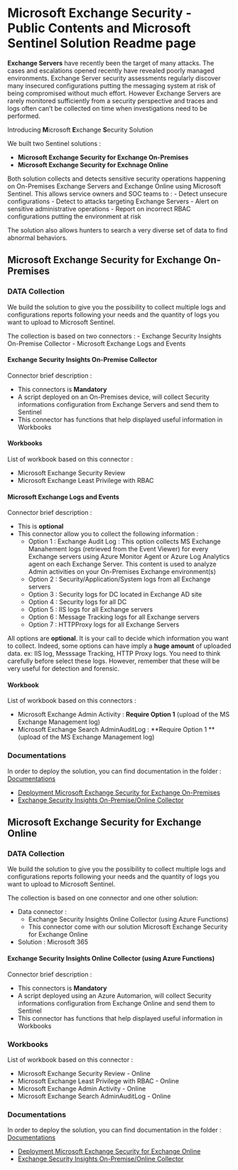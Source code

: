# Microsoft Exchange Security - Public Contents and Microsoft Sentinel Solution Readme page

**Exchange Servers** have recently been the target of many attacks. The cases and escalations opened recently have revealed poorly managed environments. Exchange Server security assessments regularly discover many insecured configurations putting the messaging system at risk of being compromised without much effort. However Exchange Servers are rarely monitored sufficiently from a security perspective and traces and logs often can’t be collected on time when investigations need to be performed.

Introducing **M**icrosoft **E**xchange **S**ecurity Solution

We built two Sentinel solutions :
 - **Microsoft Exchange Security for Exchange On-Premises**
 - **Microsoft Exchange Security for Exchnage Online**

Both solution collects and detects sensitive security operations happening on On-Premises Exchange Servers and Exchange Online using Microsoft Sentinel. This allows service owners and SOC teams to :
    - Detect unsecure configurations
    - Detect to attacks targeting Exchange Servers
    - Alert on sensitive administrative operations
    - Report on incorrect RBAC configurations putting the environment at risk

The solution also allows hunters to search a very diverse set of data to find abnormal behaviors.

## Microsoft Exchange Security for Exchange On-Premises

### DATA Collection

We build the solution to give you the possibility to collect multiple logs and configurations reports following your needs and the quantity of logs you want to upload to Microsoft Sentinel.

The collection is based on two connectors :
    - Exchange Security Insights On-Premise Collector
    - Microsoft Exchange Logs and Events

#### Exchange Security Insights On-Premise Collector

Connector  brief description :
* This connectors is **Mandatory**
* A script deployed on an On-Premises device, will  collect Security informations configuration from Exchange Servers and send them to Sentinel
* This connector has functions that help displayed useful information in Workbooks
#### Workbooks
List of workbook based on this connector :
* Microsoft Exchange Security Review
* Microsoft Exchange Least Privilege with RBAC

#### Microsoft Exchange Logs and Events
Connector  brief description : 
* This is **optional**
* This connector allow you to collect the following information :
    * Option 1 : Exchange Audit Log : This option collects MS Exchange Manahement logs (retrieved from the Event Viewer) for every Exchange servers using Azure Monitor Agent or Azure Log Analytics agent on each Exchange Server. This content is used to analyze Admin activities on your On-Premises Exchange environment(s)
    * Option 2 : Security/Application/System logs from all Exchange servers
    * Option 3 : Security logs for DC located in Exchange AD site
    * Option 4 : Security logs for all DC
    * Option 5 : IIS logs for all Exchange servers
    * Option 6 : Message Tracking logs for all Exchange servers
    * Option 7 : HTTPProxy logs for all Exchange Servers

All options are **optional**. It is your call to decide which information you want to collect.
Indeed, some options can have imply a **huge amount** of uploaded data. ex: IIS log, Messsage Tracking, HTTP Proxy logs. You need to think carefully before select these logs. However, remember that these will be very useful for detection and forensic.

#### Workbook
List of workbook based on this connectors :
* Microsoft Exchange Admin Activity :  **Require Option 1** (upload of the MS Exchange Management log)
* Microsoft Exchange Search AdminAuditLog : **Require Option 1 **(upload of the MS Exchange Management log)

### Documentations
In order to deploy the solution, you can find documentation in the folder : [Documentations](/Documentations/)
* [Deployment Microsoft Exchange Security for Exchange On-Premises](/Documentations/Deployment-MES-OnPremises.md)
* [Exchange Security Insights On-Premise/Online Collector](/Documentations/ESICollector.md)

## Microsoft Exchange Security for Exchange Online

### DATA Collection

We build the solution to give you the possibility to collect multiple logs and configurations reports following your needs and the quantity of logs you want to upload to Microsoft Sentinel.

The collection is based on one connector and one other solution:
* Data connector : 
    * Exchange Security Insights Online Collector (using Azure Functions)
    * This connector come with our solution Microsoft Exchange Security for Exchange Online
* Solution : Microsoft 365
 
#### Exchange Security Insights Online Collector (using Azure Functions)
Connector  brief description :
* This connectors is **Mandatory**
* A script deployed using an Azure Automarion, will  collect Security informations configuration from Exchange Online and send them to Sentinel
* This connector has functions that help displayed useful information in Workbooks

### Workbooks
List of workbook based on this connector :
* Microsoft Exchange Security Review - Online
* Microsoft Exchange Least Privilege with RBAC - Online
* Microsoft Exchange Admin Activity - Online
* Microsoft Exchange Search AdminAuditLog - Online

### Documentations
In order to deploy the solution, you can find documentation in the folder : [Documentations](/Documentations/)
* [Deployment Microsoft Exchange Security for Exchange Online](/Documentations/Deployment-MES-Online.md)
* [Exchange Security Insights On-Premise/Online Collector](/Documentations/ESICollector.md)


